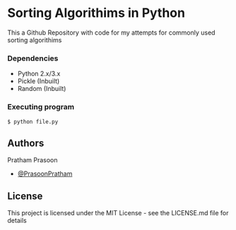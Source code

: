# Sorting Algorithims in Python

This a Github Repository with code for my attempts for commonly used sorting algorithims

### Dependencies

* Python 2.x/3.x
* Pickle (Inbuilt)
* Random (Inbuilt)

### Executing program

```
$ python file.py
```

## Authors

Pratham Prasoon  
- [@PrasoonPratham](https://twitter.com/PrasoonPratham)

## License

This project is licensed under the MIT License - see the LICENSE.md file for details

